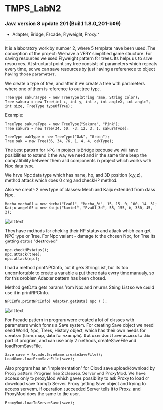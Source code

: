 # TMPS_LabN2
### Java version 8 update 201 (Build 1.8.0_201-b09)
* Adapter, Bridge, Facade, Flyweight, Proxy.*
___
It is a laboratory work by number 2, where 5 template have been used.
The conception of the project:
We have a VERY simplified game structure. For saving resources we used Flyweight pattern for trees. Its helps us to save resources. At structural point any tree consists of parameters which repeats every time, so we can save resources by just having a referenece to object having those parameters.


We create a type of tree, and after it we create a tree with parameters where one of them is reference to out tree type.
```
TreeType sakuraType = new TreeType(String name, String color);
Tree sakura = new Tree(int x, int y, int z, int angleX, int angleY, int size, TreeType typeOfTree);
```
Example:
```
TreeType sakuraType = new TreeType("Sakura", "Pink");
Tree sakura = new Tree(34, 50, -3, 12, 3, 1, sakuraType);

TreeType oakType = new TreeType("Oak", "Green");
Tree oak = new Tree(56, 34, 76, 1, 4, 4, oakType);
```
The best pattern for NPC in project is Bridge becouse we will have posibilities to extend it the way we need and in the same time keep the compatibility between them and components in project which works with Npc data type.

We have Npc data type which has name, hp, and 3D position (x,y,z), method attack which does 0 dmg and checkHP method.

Also we create 2 new type of classes: Mech and Kaiju extended from class Npc.
```
Mecha mecha01 = new Mecha("Eva01", "Mecha_3d", 15, 15, 0, 100, 14, 3);
Kaiju angel05 = new Kaiju("Ramiel", "Eva01_3d", 55, 155, 0, 350, 45, 2);
```
![alt text](https://i.imgur.com/upyWiKk.png "")

They have methods for cheking their HP status and attack which can get NPC type or Tree. For Npc variant - damage to the chosen Npc, for Tree its getting status "destroyed"
```
npc.checkHPstatus();
npc.attack(tree);
npc.attack(npc);
```

I had a method printNPCInfo, but it gets String List, but its too uncomfortable to create a variable a put there data every time manualy, so for this problem Adapter pattern has been chosed.

Method getData gets params from Npc and returns String List so we could use it in printNPCInfo.
```
NPCInfo.printNPCInfo( Adapter.getData( npc ) );
```
![alt text](https://i.imgur.com/LBOMIjJ.png "")

For Facade pattern in program were created a lot of classes with parameters which forms a Save system. For creating Save object we need send World, Npc, Trees, History object, which has their own needs for creation (time, map, data for example). But user dont have access to this part of program, and can use only 2 methods, createSaveFile and loadFromSaveFile.
```
Save save = Facade.SaveGame.createSaveFile();
LoadGame.loadFromSaveFile(save);
```
Also program has an "implementation" for Cloud save upload/download by Proxy pattern. Program has 2 classes: Server and ProxyMod. We have access only to proxyMod which gaves possibility to ask Proxy to load or download save from/to Server. Proxy getting Save object and trying to access serverm, if operation succeeded Server tells it to Proxy, and ProxyMod does the same to the user.
```
ProxyMod.loadToServerSave(save);
```
